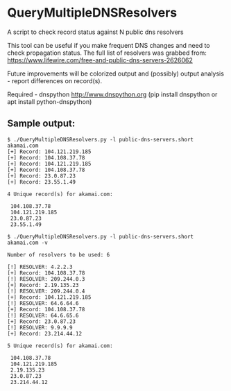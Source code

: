 # QueryMultipleDNSResolvers
A script to check record status against N public dns resolvers

This tool can be useful if you make frequent DNS changes and need to check propagation status. The full list of resolvers was grabbed from: https://www.lifewire.com/free-and-public-dns-servers-2626062

Future improvements will be colorized output and (possibly) output analysis - report differences on record(s).

Required - dnspython http://www.dnspython.org (pip install dnspython or apt install python-dnspython)

## Sample output:

```
$ ./QueryMultipleDNSResolvers.py -l public-dns-servers.short akamai.com
[+] Record: 104.121.219.185
[+] Record: 104.108.37.78
[+] Record: 104.121.219.185
[+] Record: 104.108.37.78
[+] Record: 23.0.87.23
[+] Record: 23.55.1.49

4 Unique record(s) for akamai.com:

 104.108.37.78
 104.121.219.185
 23.0.87.23
 23.55.1.49

$ ./QueryMultipleDNSResolvers.py -l public-dns-servers.short akamai.com -v

Number of resolvers to be used: 6

[!] RESOLVER: 4.2.2.3
[+] Record: 104.108.37.78
[!] RESOLVER: 209.244.0.3
[+] Record: 2.19.135.23
[!] RESOLVER: 209.244.0.4
[+] Record: 104.121.219.185
[!] RESOLVER: 64.6.64.6
[+] Record: 104.108.37.78
[!] RESOLVER: 64.6.65.6
[+] Record: 23.0.87.23
[!] RESOLVER: 9.9.9.9
[+] Record: 23.214.44.12

5 Unique record(s) for akamai.com:

 104.108.37.78
 104.121.219.185
 2.19.135.23
 23.0.87.23
 23.214.44.12
```
